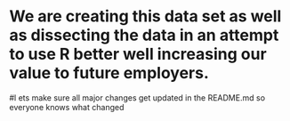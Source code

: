 # We are creating this data set as well as dissecting the data in an attempt to use R better well increasing our value to future employers. 
#l ets make sure all major changes get updated in the README.md so everyone knows what changed

